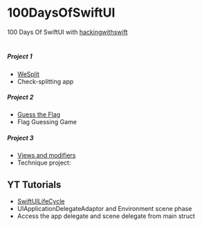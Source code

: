 # 100DaysOfSwiftUI
100 Days Of SwiftUI with [hackingwithswift](https://www.hackingwithswift.com/books/ios-swiftui)
#
##### Project 1
- [WeSplit](https://www.hackingwithswift.com/books/ios-swiftui/wesplit-introduction)
-  Check-splitting app

##### Project 2
- [Guess the Flag](https://www.hackingwithswift.com/books/ios-swiftui/guess-the-flag-introduction)
- Flag Guessing Game


##### Project 3

- [Views and modifiers](https://www.hackingwithswift.com/books/ios-swiftui/views-and-modifiers-introduction)
- Technique project: 

## YT Tutorials

- [SwiftUILifeCycle](https://www.youtube.com/watch?v=y4_YXovq1L8)
- UIApplicationDelegateAdaptor and Environment scene phase
- Access the app delegate and scene delegate from main struct 
